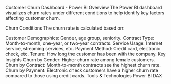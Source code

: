 Customer Churn Dashboard - Power BI
Overview
The Power BI dashboard visualizes churn rates under different conditions to help identify key factors affecting customer churn.

Churn Conditions
The churn rate is calculated based on:

Customer Demographics: Gender, age group, seniority.
Contract Type: Month-to-month, one-year, or two-year contracts.
Service Usage: Internet service, streaming services, etc.
Payment Method: Credit card, electronic check, etc.
Tenure: How long the customer has been with the company.
Key Insights
Churn by Gender: Higher churn rate among female customers.
Churn by Contract: Month-to-month contracts see the highest churn rate.
Churn by Payment: Electronic check customers have a higher churn rate compared to those using credit cards.
Tools & Technologies
Power BI
DAX
